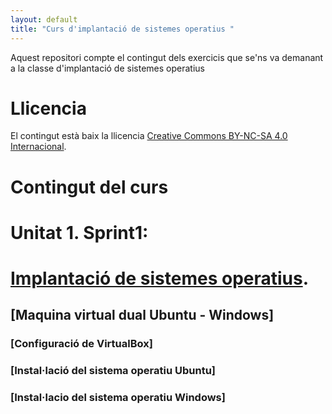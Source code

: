 ```yaml
---
layout: default
title: "Curs d'implantació de sistemes operatius "
---
```


Aquest repositori compte el contingut dels exercicis que se'ns va demanant a la classe d'implantació de sistemes operatius

# Llicencia

El contingut està baix la llicencia [Creative Commons BY-NC-SA 4.0 Internacional](LICENSE.md).

# Contingut del curs

# Unitat 1. Sprint1:
# [Implantació de sistemes operatius](sp1/index.md).
## [Maquina virtual dual Ubuntu - Windows]
### [Configuració de VirtualBox]
### [Instal·lació del sistema operatiu Ubuntu]
### [Instal·lacio del sistema operatiu Windows]


